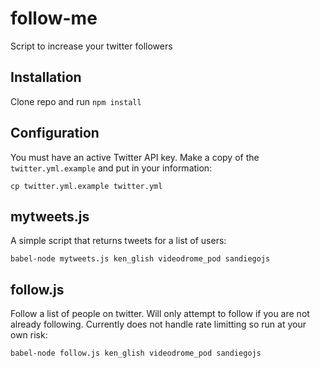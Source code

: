 # follow-me
Script to increase your twitter followers

## Installation

Clone repo and run `npm install`

## Configuration

You must have an active Twitter API key. Make a copy of the ` twitter.yml.example` and put in your information:
```
cp twitter.yml.example twitter.yml
```
## mytweets.js

A simple script that returns tweets for a list of users:

```
babel-node mytweets.js ken_glish videodrome_pod sandiegojs
```

## follow.js
Follow a list of people on twitter. Will only attempt to follow if you are not already following. Currently does not handle rate limitting so run at your own risk:

```
babel-node follow.js ken_glish videodrome_pod sandiegojs
```
